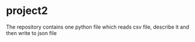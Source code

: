 # project2
The repository contains one python file which reads csv file, describe it and then write to json file
